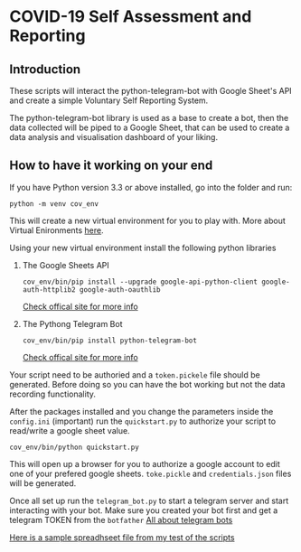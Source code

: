 # COVID-19 Self Assessment and Reporting

## Introduction

These scripts will interact the python-telegram-bot with Google Sheet's API and create a simple Voluntary Self Reporting System.

The python-telegram-bot library is used as a base to create a bot, then the data collected will be piped to a Google Sheet, that can be used to create a data analysis and visualisation dashboard of your liking.

## How to have it working on your end

If you have Python version 3.3 or above installed, go into the folder
and run:

`python -m venv cov_env`

This will create a new virtual environment for you to play with. More about Virtual Enironments [here](https://docs.python.org/3/tutorial/venv.html).

Using your new virtual environment install the following python libraries

1. The Google Sheets API

   `cov_env/bin/pip install --upgrade google-api-python-client google-auth-httplib2 google-auth-oauthlib`

   [Check offical site for more info](https://developers.google.com/sheets/api/quickstart/python)

2. The Pythong Telegram Bot

   `cov_env/bin/pip install python-telegram-bot`

   [Check offical site for more info](https://python-telegram-bot.org/)

Your script need to be authoried and a `token.pickele` file should be generated. Before doing so you can have the bot working but not the data recording functionality.

After the packages installed and you change the parameters inside the `config.ini` (important) run the `quickstart.py` to authorize your script to read/write a google sheet value.

`cov_env/bin/python quickstart.py`

This will open up a browser for you to authorize a google account to edit one of your prefered google sheets. `toke.pickle` and `credentials.json` files will be generated.

Once all set up run the `telegram_bot.py` to start a telegram server and start interacting with your bot. Make sure you created your bot first and get a telegram TOKEN from the `botfather` [All about telegram bots](https://core.telegram.org/bots)

[Here is a sample spreadhseet file from my test of the scripts](https://docs.google.com/spreadsheets/d/1IgBlza2FAX96AoI47G20gK1t93ya3xAjlzt23jaGPFk/edit?usp=sharing)
